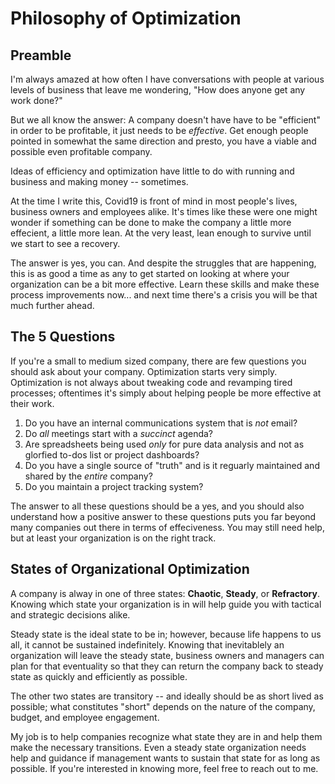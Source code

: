 # Philosophy of Optimization

## Preamble

I'm always amazed at how often I have conversations with people at various levels of business that leave me wondering, "How does anyone get any work done?"

But we all know the answer: A company doesn't have have to be "efficient" in order to be profitable, it just needs to be _effective_. Get enough people pointed in somewhat the same direction and presto, you have a viable and possible even profitable company.

Ideas of efficiency and optimization have little to do with running and business and making money -- sometimes.

At the time I write this, Covid19 is front of mind in most people's lives, business owners and employees alike. It's times like these were one might wonder if something can be done to make the company a little more effecient, a little more lean. At the very least, lean enough to survive until we start to see a recovery.

The answer is yes, you can. And despite the struggles that are happening, this is as good a time as any to get started on looking at where your organization can be a bit more effective. Learn these skills and make these process improvements now... and next time there's a crisis you will be that much further ahead.

## The 5 Questions

If you're a small to medium sized company, there are few questions you should ask about your company. Optimization starts very simply. Optimization is not always about tweaking code and revamping tired processes; oftentimes it's simply about helping people be more effective at their work.

1. Do you have an internal communications system that is _not_ email?
2. Do _all_ meetings start with a _succinct_ agenda?
3. Are spreadsheets being used _only_ for pure data analysis and not as glorfied to-dos list or project dashboards?
4. Do you have a single source of "truth" and is it reguarly maintained and shared by the _entire_ company?
5. Do you maintain a project tracking system?

The answer to all these questions should be a yes, and you should also understand how a positive answer to these questions puts you far beyond many companies out there in terms of effeciveness. You may still need help, but at least your organization is on the right track.

## States of Organizational Optimization

A company is alway in one of three states: **Chaotic**, **Steady**, or **Refractory**. Knowing which state your organization is in will help guide you with tactical and strategic decisions alike.

Steady state is the ideal state to be in; however, because life happens to us all, it cannot be sustained indefinitely. Knowing that inevitablely an organization will leave the steady state, business owners and managers can plan for that eventuality so that they can return the company back to steady state as quickly and efficiently as possible.

The other two states are transitory -- and ideally should be as short lived as possible; what constitutes "short" depends on the nature of the company, budget, and employee engagement.

My job is to help companies recognize what state they are in and help them make the necessary transitions. Even a steady state organization needs help and guidance if management wants to sustain that state for as long as possible. If you're interested in knowing more, feel free to reach out to me.
